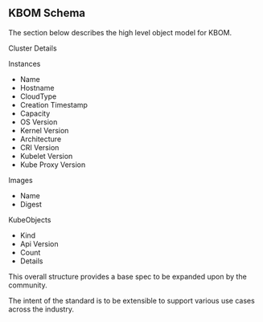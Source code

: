 ## KBOM Schema

The section below describes the high level object model for KBOM.

Cluster Details

Instances
- Name
- Hostname
- CloudType
- Creation Timestamp
- Capacity
- OS Version
- Kernel Version
- Architecture
- CRI Version
- Kubelet Version
- Kube Proxy Version

Images
- Name
- Digest

KubeObjects
- Kind
- Api Version
- Count
- Details

This overall structure provides a base spec to be expanded upon by the community. 

The intent of the standard is to be extensible to support various use cases across the industry.
